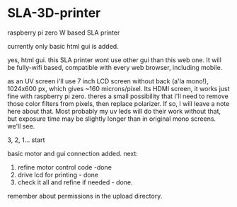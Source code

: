 # SLA-3D-printer
raspberry pi zero W based SLA printer

currently only basic html gui is added.

yes, html gui. this SLA printer wont use other gui than this web one. It will be fully-wifi based, compatible with every web browser, including mobile.

as an UV screen i'll use 7 inch LCD screen without back (a'la mono!), 1024x600 px, which gives ~160 microns/pixel. Its HDMI screen, it works just fine with raspberry pi zero.
theres a small possibility that I'll need to remove those color filters from pixels, then replace polarizer. If so, I will leave a note here about that. Most probably my uv leds will do their work without that, but exposure time may be slightly longer than in original mono screens. we'll see.

3, 2, 1... start

basic motor and gui connection added. next:
1. refine motor control code -done
2. drive lcd for printing - done
3. check it all and refine if needed - done.


remember about permissions in the upload directory.

